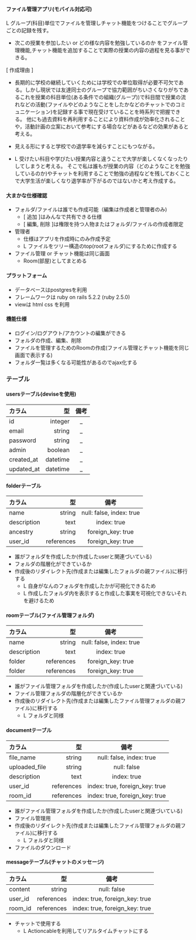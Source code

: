 #### ファイル管理アプリ(モバイル対応可)
L グループ(科目)単位でファイルを管理しチャット機能をつけることでグループごとの記録を残す。
* 次この授業を参加したい or どの様な内容を勉強しているのか をファイル管理機能,チャット機能を追加することで実際の授業の内容の過程を見る事ができる。

[ 作成理由 ] 
* 長期的に学校の継続していくためには学校での単位取得が必要不可欠である。しかし現状では友達同士のグループで協力範囲がちいさくなりがちであるこれを授業の科目単位(ある条件での組織(グループ))で科目間で授業の流れなどの活動(ファイルやどのようなことをしたかなどのチャットでのコミュニケーション)を記録する事で現在受けていることを時系列で把握できる。
他にも過去資料を再利用することにより資料作成が効率化されることや，活動計画の立案において参考にする場合などがあるなどの効果があると考える。

* 見える形にすると学校での退学率を減らすことにもつながる。
* L 受けたい科目や学びたい授業内容と違うことで大学が楽しくなくなったりしてしまうと考える。
そこで私は誰もが授業の内容（どのようなことを勉強しているのか)やチャットを利用することで勉強の過程などを残しておくことで大学生活が楽しくなり退学率が下がるのではないかと考え作成する。

#### 大まかな仕様確認
* フォルダ/ファイルは誰でも作成可能（編集は作成者と管理者のみ)
  * [ 追加 ]はみんなで共有できる仕様 
  * [ 編集, 削除 ]は権限を持つ人物またはフォルダ/ファイルの作成者限定
* 管理者
  * 仕様はアプリを作成時にのみ作成予定
  * L ファイルをツリー構造のtop(rootフォルダ)にするために作成する
* ファイル管理 or チャット機能は同じ画面
  * Room(部屋)としてまとめる


#### プラットフォーム
* データベースはpostgresを利用
* フレームワークは ruby on rails 5.2.2 (ruby 2.5.0)
* viewは html css を利用


#### 機能仕様

* ログイン/ログアウト/アカウントの編集ができる
* フォルダの作成、編集、削除
* ファイルを管理するためのRoomの作成(ファイル管理とチャット機能を同じ画面で表示する)
* フォルダ一覧は多くなる可能性があるのでajax化する

### テーブル
#### usersテーブル(deviseを使用)
| カラム      |型           | 備考          |
|:-----------|------------:|:------------:|
| id         |integer      |_             |
| email      |string       |_             |
|password    |string    |_             |
|admin       |boolean      |_             |
| created_at |datetime     |_             |
|updated_at  |datetime     |_             |

#### folderテーブル
| カラム      |型           |備考                     |
|:-----------|------------:|:----------------------:|
|name        |string       |null: false, index: true|
|description |text         |index: true             |
|ancestry    |string       |foreign_key: true       |
|user_id     |references   |foreign_key: true       |

* 誰がフォルダを作成したか(作成したuserと関連づいている)
* フォルダの階層化ができているか
* 作成後のリダイレクト先(作成または編集したフォルダの親ファイル)に移行する
  * L 自身がなんのフォルダを作成したかが可視化できるため
  * L 作成したフォルダ内を表示すると作成した事実を可視化できないそれを避けるため


#### roomテーブル(ファイル管理フォルダ)
|カラム       |型            |備考                    |
|:-----------|------------:|:----------------------:|
|name        |string       |null: false, index: true|
|description |text         |index: true             |
|folder      |references   |foreign_key: true       |
|folder      |references   |foreign_key: true       |

* 誰がファイル管理フォルダを作成したか(作成したuserと関連づいている)
* ファイル管理フォルダの階層化ができているか
* 作成後のリダイレクト先(作成または編集したファイル管理フォルダの親ファイル)に移行する
  * L フォルダと同様



#### documentテーブル
|カラム        |型           |備考                          |
|:----------- |------------:|:---------------------------:|
|file_name    |string       |null: false, index: true     |
|uploaded_file|string       |null: false                  |
|description  |text         |index: true                  |
|user_id     |references   |index: true, foreign_key: true|
|room_id     |references   |index: true, foreign_key: true|

* 誰がファイル管理フォルダを作成したか(作成したuserと関連づいている)
* ファイル管理用
* 作成後のリダイレクト先(作成または編集したファイル管理フォルダの親ファイル)に移行する
  * L フォルダと同様
* ファイルのダウンロード

#### messageテーブル(チャットのメッセージ)
|カラム       |型            |備考                          |
|:-----------|------------:|:----------------------------:|
|content     |string       |null: false                   |
|user_id     |references   |index: true, foreign_key: true|
|room_id     |references   |index: true, foreign_key: true|

* チャットで使用する
  * L Actioncableを利用してリアルタイムチャットにする
